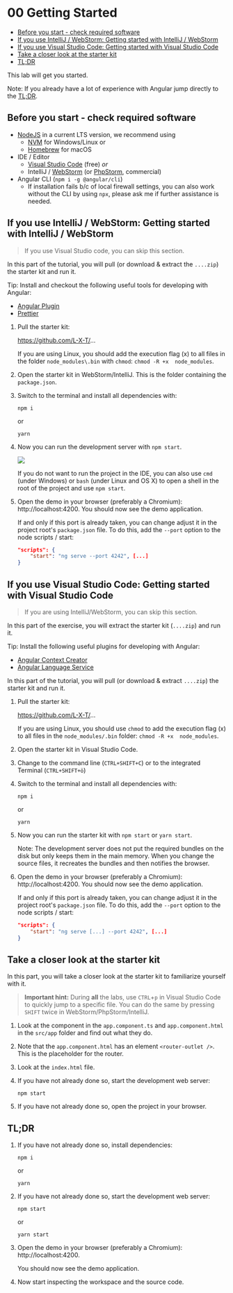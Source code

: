 # 00 Getting Started

<!-- TOC -->

- [Before you start - check required software](#before-you-start---check-required-software)
- [If you use IntelliJ / WebStorm: Getting started with IntelliJ / WebStorm](#if-you-use-intellij--webstorm-getting-started-with-intellij--webstorm)
- [If you use Visual Studio Code: Getting started with Visual Studio Code](#if-you-use-visual-studio-code-getting-started-with-visual-studio-code)
- [Take a closer look at the starter kit](#take-a-closer-look-at-the-starter-kit)
- [TL;DR](#tldr)
  <!-- TOC -->

This lab will get you started.

Note: If you already have a lot of experience with Angular jump directly to the [TL;DR](#tldr).

## Before you start - check required software

- [NodeJS](https://nodejs.org/en/) in a current LTS version, we recommend using
  - [NVM](https://www.freecodecamp.org/news/node-version-manager-nvm-install-guide/) for Windows/Linux or
  - [Homebrew](https://brew.sh/) for macOS
- IDE / Editor
  - [Visual Studio Code](https://code.visualstudio.com/) (free) _or_
  - IntelliJ / [WebStorm](https://www.jetbrains.com/webstorm/) (or [PhpStorm](https://www.jetbrains.com/phpstorm/), commercial)
- Angular CLI (`npm i -g @angular/cli`)
  - If installation fails b/c of local firewall settings, you can also work without the CLI by using `npx`, please ask me if further assistance is needed.

## If you use IntelliJ / WebStorm: Getting started with IntelliJ / WebStorm

> If you use Visual Studio code, you can skip this section.

In this part of the tutorial, you will pull (or download & extract the `....zip`) the starter kit and run it.

Tip: Install and checkout the following useful tools for developing with Angular:

- [Angular Plugin](https://plugins.jetbrains.com/plugin/6971-angular-and-angularjs)
- [Prettier](https://www.jetbrains.com/help/phpstorm/prettier.html)

1. Pull the starter kit:

   https://github.com/L-X-T/...

   If you are using Linux, you should add the execution flag (x) to all files in the folder `node_modules\.bin` with `chmod`: `chmod -R +x  node_modules`.

2. Open the starter kit in WebStorm/IntelliJ. This is the folder containing the `package.json`.

3. Switch to the terminal and install all dependencies with:

   ```shell
   npm i
   ```

   or

   ```shell
   yarn
   ```

4. Now you can run the development server with `npm start`.

   ![](https://i.imgur.com/7YG65wz.png)

   If you do not want to run the project in the IDE, you can also use `cmd` (under Windows) or `bash` (under Linux and OS X) to open a shell in the root of the project and use `npm start`.

5. Open the demo in your browser (preferably a Chromium): http://localhost:4200. You should now see the demo application.

   If and only if this port is already taken, you can change adjust it in the project root's `package.json` file. To do this, add the `--port` option to the node scripts / start:

   ```json
   "scripts": {
       "start": "ng serve --port 4242", [...]
   }
   ```

## If you use Visual Studio Code: Getting started with Visual Studio Code

> If you are using IntelliJ/WebStorm, you can skip this section.

In this part of the exercise, you will extract the starter kit (`....zip`) and run it.

Tip: Install the following useful plugins for developing with Angular:

- [Angular Context Creator](https://marketplace.visualstudio.com/items?itemName=sjuulwijnia.kx-vscode-angular-context-creator)
- [Angular Language Service](https://marketplace.visualstudio.com/items?itemName=Angular.ng-template)

In this part of the tutorial, you will pull (or download & extract `....zip`) the starter kit and run it.

1. Pull the starter kit:

   https://github.com/L-X-T/...

   If you are using Linux, you should use `chmod` to add the execution flag (x) to all files in the `node_modules/.bin` folder: `chmod -R +x  node_modules`.

2. Open the starter kit in Visual Studio Code.

3. Change to the command line (`CTRL+SHIFT+C`) or to the integrated Terminal (`CTRL+SHIFT+ö`)

4. Switch to the terminal and install all dependencies with:

   ```shell
   npm i
   ```

   or

   ```shell
   yarn
   ```

5. Now you can run the starter kit with `npm start` or `yarn start`.

   Note: The development server does not put the required bundles on the disk but only keeps them in the main memory. When you change the source files, it recreates the bundles and then notifies the browser.

6. Open the demo in your browser (preferably a Chromium): http://localhost:4200. You should now see the demo application.

   If and only if this port is already taken, you can change adjust it in the project root's `package.json` file. To do this, add the `--port` option to the node scripts / start:

   ```json
   "scripts": {
       "start": "ng serve [...] --port 4242", [...]
   }
   ```

## Take a closer look at the starter kit

In this part, you will take a closer look at the starter kit to familiarize yourself with it.

> **Important hint:** During **all** the labs, use `CTRL`+`p` in Visual Studio Code to quickly jump to a specific file. You can do the same by pressing `SHIFT` twice in WebStorm/PhpStorm/IntelliJ.

1. Look at the component in the `app.component.ts` and `app.component.html` in the `src/app` folder and find out what they do.

2. Note that the `app.component.html` has an element `<router-outlet />`. This is the placeholder for the router.

3. Look at the `index.html` file.

4. If you have not already done so, start the development web server:

   ```shell
   npm start
   ```

5. If you have not already done so, open the project in your browser.

## TL;DR

1. If you have not already done so, install dependencies:

   ```shell
   npm i
   ```

   or

   ```shell
   yarn
   ```

2. If you have not already done so, start the development web server:

   ```shell
   npm start
   ```

   or

   ```shell
   yarn start
   ```

3. Open the demo in your browser (preferably a Chromium): http://localhost:4200.

   You should now see the demo application.

4. Now start inspecting the workspace and the source code.
